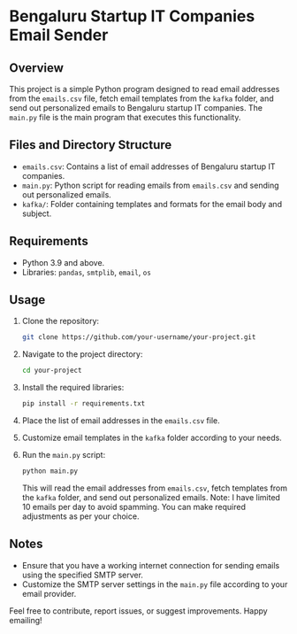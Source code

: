 # Bengaluru Startup IT Companies Email Sender

## Overview

This project is a simple Python program designed to read email addresses from the `emails.csv` file, fetch email templates from the `kafka` folder, and send out personalized emails to Bengaluru startup IT companies. The `main.py` file is the main program that executes this functionality.

## Files and Directory Structure

- `emails.csv`: Contains a list of email addresses of Bengaluru startup IT companies.
- `main.py`: Python script for reading emails from `emails.csv` and sending out personalized emails.
- `kafka/`: Folder containing templates and formats for the email body and subject.

## Requirements

- Python 3.9 and above.
- Libraries: `pandas`, `smtplib`, `email`, `os`

## Usage

1. Clone the repository:

   ```bash
   git clone https://github.com/your-username/your-project.git
   ```

2. Navigate to the project directory:

   ```bash
   cd your-project
   ```

3. Install the required libraries:

   ```bash
   pip install -r requirements.txt
   ```

4. Place the list of email addresses in the `emails.csv` file.

5. Customize email templates in the `kafka` folder according to your needs.

6. Run the `main.py` script:

   ```bash
   python main.py
   ```

   This will read the email addresses from `emails.csv`, fetch templates from the `kafka` folder, and send out personalized emails.
   Note: I have limited 10 emails per day to avoid spamming. You can make required adjustments as per your choice.

## Notes

- Ensure that you have a working internet connection for sending emails using the specified SMTP server.
- Customize the SMTP server settings in the `main.py` file according to your email provider.

Feel free to contribute, report issues, or suggest improvements. Happy emailing!
